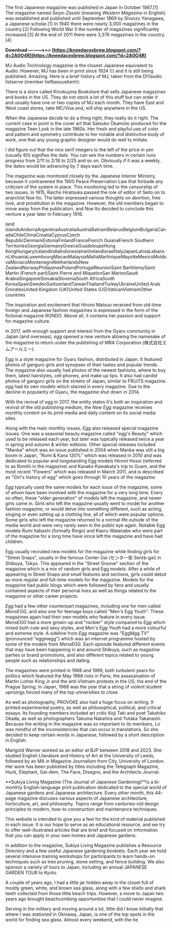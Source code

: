 The first Japanese magazine was published in Japan in October 1867.[1] The magazine named *Seiyo-Zasshi* (meaning *Western Magazine* in English) was established and published until September 1869 by Shunzo Yanagawa, a Japanese scholar.[1] In 1940 there were nearly 3,000 magazines in the country.[2] Following World War II the number of magazines significantly increased.[3] At the end of 2011 there were 3,376 magazines in the country.[4]
 
**Download –––––>>> [https://kneedacexbrew.blogspot.com/?d=2A0O4R](https://kneedacexbrew.blogspot.com/?d=2A0O4R)**


 
MJ Audio Technology magazine is the closest Japanese equivalent to Audio. However, MJ has been in print since 1924 (!) and it is still being published. Amazing. Here is a brief history of MJ, taken from the DIYaudio listserve (member tiefbassuebertr):
 
There is a store called Kinokuyina Bookstore that sells Japanese magazines and books in the US. They do not stock a lot of this stuff but can order it and usually have one or two copies of MJ each month. They have East and West coast stores, take MC/Visa and, will ship anywhere in the US.

When the Japanese decide to do a thing right, they really do it right. The current case in point is the cover art that Satsuko Okamoto produced for the magazine Teen Look in the late 1960s. Her fresh and playful use of color and pattern and symmetry contribute to her notable and distinctive body of work, one that any young graphic designer would do well to imitate.
 
I did figure out that the nice serif integers to the left of the price in yen (usually 80) signifies the date. You can see the numbers in certain runs progress from 2/11 to 2/18 to 2/25 and so on. Obviously if it was a weekly, the dates would be advancing by 7 days each time.
 
The magazine was monitored closely by the Japanese Interior Ministry, because it contravened the 1900 Peace Preservation Law that forbade any criticism of the system in place. This monitoring led to the censorship of two issues. In 1915, Raicho Hiratsuka passed the role of editor of Seito on to anarchist Noe Ito. The latter expressed various thoughts on abortion, free love, and prostitution in the magazine. However, the old members began to move away from the publication, and Noe Ito decided to conclude this venture a year later in February 1916.
 
land IslandsAndorraArgentinaAustraliaAustriaBahrainBelarusBelgiumBulgariaCanadaChileChinaCroatiaCyprusCzech RepublicDenmarkEstoniaFinlandFranceFrench GuianaFrench Southern TerritoriesGeorgiaGermanyGreeceGuadeloupeHong KongHungaryIcelandIndiaIndonesiaIranIrelandIsraelItalyJapanLatviaLebanonLithuaniaLuxembourgMacaoMalaysiaMaltaMartiniqueMayotteMexicoMoldovaMonacoMontenegroNetherlandsNew ZealandNorwayPhilippinesPolandPortugalReunionSaint BarthlemySaint Martin (French part)Saint Pierre and MiquelonSan MarinoSaudi ArabiaSingaporeSlovakiaSloveniaSouth AfricaSouth KoreaSpainSwedenSwitzerlandTaiwanThailandTurkeyUkraineUnited Arab EmiratesUnited Kingdom (UK)United States (US)VaticanVietnamOther countries
 
The inspiration and excitement that Hiromi Matsuo received from old-time foreign and Japanese fashion magazines is expressed in the form of the fictional magazine RONDO. Above all, it contains her passion and support for magazine culture.
 
In 2017, with enough support and interest from the Gyaru community in Japan (and overseas), *egg* opened a new venture allowing the namesake of the magazine to return under the publishing of MRA Corporation (株式会社エムアールエー).
 
Egg is a style magazine for Gyaru fashion, distributed in Japan. It featured photos of ganguro girls and synopses of their tastes and popular trends. The magazine also usually had photos of the newest fashions, where to buy them, latest hairstyles, cell phones, and make up tips. It also had candid photos of ganguro girls on the streets of Japan, similar to FRUiTS magazine. *egg* had its own models which starred in every magazine. Due to the decline in popularity of Gyaru, the magazine shut down in 2014.
 
With the revival of *egg* in 2017, the entity states it's both an inspiration and revival of the old publishing medium, the *New Egg* magazine receives monthly content on its print media and daily content on its social media sites.
 
Along with the main monthly issues, *Egg* also released special magazine issues. One was a seasonal beauty magazine called "egg's Beauty" which used to be released each year, but later was typically released twice a year in spring and autumn & winter editions. Other special releases included "Manba" which was an issue published in 2004 when Manba was still a big boom in Japan, "Romi & Kana 120%" which was released in 2010 and was dedicated to popular and longstanding Egg models Hiromi Hosoi (referred to as Romihi in the magazine) and Kanako Kawabata's trip to Guam, and the most recent "Flowers" which was released in March 2011, and is described as "Girl's history of egg" which goes through 10 years of the magazine.
 
*Egg* typically used the same models for each issue of the magazine, some of whom have been involved with the magazine for a very long time. Every so often, these "older generation" of models left the magazine, and newer girls came in. Girls who left the magazine usually went to model for another fashion magazine, or would delve into something different, such as acting, singing or even setting up a clothing line, all of which were popular options. Some girls who left the magazine returned to a normal life outside of the media world and were very rarely seen in the public eye again. Notable Egg models Rumi Itabashi (formally Ringo) and Kaoru Watanabe who were part of the magazine for a long time have since left the magazine and have had children.
 
Egg usually recruited new models for the magazine while finding girls for "Street Snaps", usually in the famous Center Gai (センター街 Sentā-gai) in Shibuya, Tokyo. This appeared in the "Street Groove" section of the magazine which is a mix of random girls and Egg models. After a while of appearing in Street Snaps and small features and sections, girls could debut as more regular and full-time models for the magazine. Models for the magazine had public blogs which were followed by fans and usually contained aspects of their personal lives as well as things related to the magazine or other career projects.
 
*Egg* had a few other counterpart magazines, including one for men called *MensEGG*, and also one for teenage boys called "Men's Egg Youth". These magazines again had their own models who feature in every issue. *MensEGG* had a more grown-up and "rockier" style compared to *Egg* which mixed both cute and sexy styles, and *Men's Egg Youth* had a more colourful and extreme style. A sideline from *Egg* magazine was "EggMgg TV" (pronounced "eggmegg") which was an internet programme hosted by some of the models from *MensEGG*. Each episode featured different events that may have been happening in and around Shibuya, such as magazine parties or brand promotions, and also different topics related to young people such as relationships and dating.
 
The magazines were printed in 1968 and 1969, both turbulent years for politics which featured the May 1968 riots in Paris; the assassination of Martin Luther King Jr and the anti-Vietnam protests in the US; the end of the Prague Spring. In Japan, 1968 was the year that a string of violent student uprisings forced many of the top universities to close.
 
As well as photography, PROVOKE also had a huge focus on writing. It printed experimental poetry, as well as philosophical, political, and critical essays. Its founding members included art critic Koji Taki and poet Takahiko Okada, as well as photographers Takuma Nakahira and Yutaka Takanashi. Because the writing in the magazine was so important to its members, Lo was mindful of the inconsistencies that can occur in translations. So she decided to keep certain words in Japanese, followed by a short description in English.
 
Marigold Warner worked as an editor at BJP between 2018 and 2023. She studied English Literature and History of Art at the University of Leeds, followed by an MA in Magazine Journalism from City, University of London. Her work has been published by titles including the Telegraph Magazine, Huck, Elephant, Gal-dem, The Face, Disegno, and the Architects Journal.
 
**Sukiya Living Magazine (The Journal of Japanese Gardening)**is a bi-monthly English-language print publication dedicated to the special world of Japanese gardens and Japanese architecture. Every other month, this 44-page magazine discuses various aspects of Japanese architecture, horticulture, art, and philosophy. Topics range from centuries-old design principles to modern, how-to construction and maintenance techniques.
 
This website is intended to give you a feel for the kind of material published in each issue. It is our hope to serve as an educational resource, and we try to offer well-illustrated articles that are brief and focused on information that you can apply in your own homes and Japanese gardens.
 
In addition to the magazine, Sukiya Living Magazine publishes a Resource Directory and a few useful Japanese gardening booklets. Each year we hold several intensive training workshops for participants to learn hands-on techniques such as tree pruning, stone setting, and fence building. We also sponsor a variety of tours to Japan, including an annual JAPANESE GARDEN TOUR to Kyoto.
 
A couple of years ago, I had a little jar hidden away in the closet full of mostly green, white, and brown sea glass, along with a few shells and shark teeth collected from those little beach trips. However, a move to Japan two years ago brought beachcombing opportunities that I could never imagine.
 
Serving in the military and moving around a lot, little did I know initially that where I was stationed in Okinawa, Japan, is one of the top spots in the world for finding sea glass. Almost every weekend, with the he
